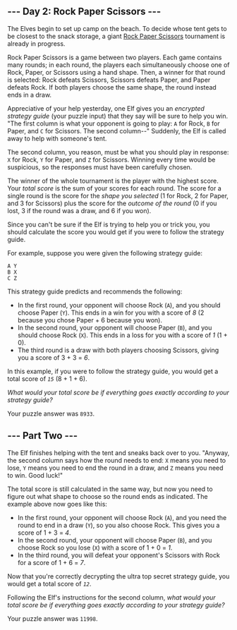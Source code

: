 ## --- Day 2: Rock Paper Scissors ---

The Elves begin to set up camp on the beach. To decide whose tent gets to be
closest to the snack storage, a giant [Rock Paper
Scissors](https://en.wikipedia.org/wiki/Rock_paper_scissors) tournament is
already in progress.

Rock Paper Scissors is a game between two players. Each game contains many
rounds; in each round, the players each simultaneously choose one of Rock,
Paper, or Scissors using a hand shape. Then, a winner for that round is
selected: Rock defeats Scissors, Scissors defeats Paper, and Paper defeats Rock.
If both players choose the same shape, the round instead ends in a draw.

Appreciative of your help yesterday, one Elf gives you an _encrypted strategy
guide_ (your puzzle input) that they say will be sure to help you win. "The
first column is what your opponent is going to play: `A` for Rock, `B` for
Paper, and `C` for Scissors. The second column--" Suddenly, the Elf is called
away to help with someone's tent.

The second column, you reason, must be what you should play in response: `X` for
Rock, `Y` for Paper, and `Z` for Scissors. Winning every time would be
suspicious, so the responses must have been carefully chosen.

The winner of the whole tournament is the player with the highest score. Your
_total score_ is the sum of your scores for each round. The score for a single
round is the score for the _shape you selected_ (1 for Rock, 2 for Paper, and 3
for Scissors) plus the score for the _outcome of the round_ (0 if you lost, 3 if
the round was a draw, and 6 if you won).

Since you can't be sure if the Elf is trying to help you or trick you, you
should calculate the score you would get if you were to follow the strategy
guide.

For example, suppose you were given the following strategy guide:

    A Y
    B X
    C Z

This strategy guide predicts and recommends the following:

-   In the first round, your opponent will choose Rock (`A`), and you should
    choose Paper (`Y`). This ends in a win for you with a score of _8_ (2
    because you chose Paper + 6 because you won).
-   In the second round, your opponent will choose Paper (`B`), and you should
    choose Rock (`X`). This ends in a loss for you with a score of _1_ (1 + 0).
-   The third round is a draw with both players choosing Scissors, giving you a
    score of 3 + 3 = _6_.

In this example, if you were to follow the strategy guide, you would get a total
score of _`15`_ (8 + 1 + 6).

_What would your total score be if everything goes exactly according to your
strategy guide?_

Your puzzle answer was `8933`.

## --- Part Two ---

The Elf finishes helping with the tent and sneaks back over to you. "Anyway, the
second column says how the round needs to end: `X` means you need to lose, `Y`
means you need to end the round in a draw, and `Z` means you need to win. Good
luck!"

The total score is still calculated in the same way, but now you need to figure
out what shape to choose so the round ends as indicated. The example above now
goes like this:

-   In the first round, your opponent will choose Rock (`A`), and you need the
    round to end in a draw (`Y`), so you also choose Rock. This gives you a
    score of 1 + 3 = _4_.
-   In the second round, your opponent will choose Paper (`B`), and you choose
    Rock so you lose (`X`) with a score of 1 + 0 = _1_.
-   In the third round, you will defeat your opponent's Scissors with Rock for a
    score of 1 + 6 = _7_.

Now that you're correctly decrypting the ultra top secret strategy guide, you
would get a total score of _`12`_.

Following the Elf's instructions for the second column, _what would your total
score be if everything goes exactly according to your strategy guide?_

Your puzzle answer was `11998`.
